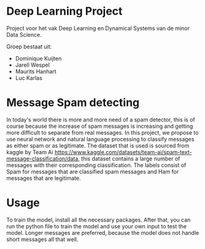 # Deep Learning Project
Project voor het vak Deep Learning en Dynamical Systems van de minor Data Science.

Groep bestaat uit:
  - Dominique Kuijten
  - Jarell Wespel
  - Maurits Hanhart
  - Luc Karlas


# Message Spam detecting

In today's world there is more and more need of a spam detector, this is of course because the increase of spam messages is increasing and getting more difficult to separate from real messages. In this project, we propose to use neural network and natural language processing to classify messages as either spam or as legitimate. The dataset that is used is sourced from kaggle by Team Ai https://www.kaggle.com/datasets/team-ai/spam-text-message-classification/data, this dataset contains a large number of messages with their corresponding classification. The labels consist of Spam for messages that are classified spam messages and Ham for messages that are legitimate. 

# Usage
To train the model, install all the necessary packages. After that, you can run the python file to train the model and use your own input to test the model. Longer messages are preferred, because the model does not handle short messages all that well.
